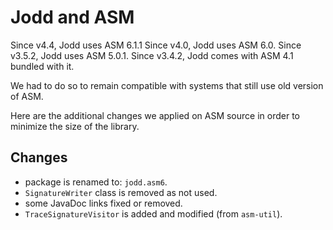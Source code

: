 Jodd and ASM
============

Since v4.4, Jodd uses ASM 6.1.1
Since v4.0, Jodd uses ASM 6.0.
Since v3.5.2, Jodd uses ASM 5.0.1.
Since v3.4.2, Jodd comes with ASM 4.1 bundled with it.

We had to do so to remain compatible with systems that still use old version of ASM.

Here are the additional changes we applied on ASM source
in order to minimize the size of the library.

Changes
-------

+ package is renamed to: `jodd.asm6`.
+ `SignatureWriter` class is removed as not used.
+ some JavaDoc links fixed or removed.
+ `TraceSignatureVisitor` is added and modified (from `asm-util`). 